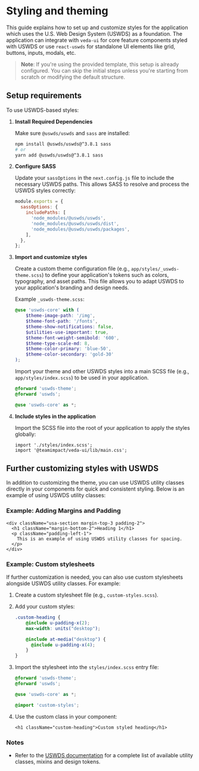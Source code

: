 # Styling and theming

This guide explains how to set up and customize styles for the application which uses the U.S. Web Design System (USWDS) as a foundation. The application can integrate with `veda-ui` for core feature components styled with USWDS or use `react-uswds` for standalone UI elements like grid, buttons, inputs, modals, etc.

> **Note**: If you're using the provided template, this setup is already configured. You can skip the initial steps unless you're starting from scratch or modifying the default structure.

## Setup requirements

To use USWDS-based styles:

1. **Install Required Dependencies**

    Make sure `@uswds/uswds` and `sass` are installed:

    ```bash
    npm install @uswds/uswds@^3.8.1 sass
    # or
    yarn add @uswds/uswds@^3.8.1 sass
    ```

2. **Configure SASS**

   Update your `sassOptions` in the `next.config.js` file to include the necessary USWDS paths. This allows SASS to resolve and process the USWDS styles correctly:

   ```js
   module.exports = {
     sassOptions: {
       includePaths: [
         'node_modules/@uswds/uswds',
         'node_modules/@uswds/uswds/dist',
         'node_modules/@uswds/uswds/packages',
       ],
     },
   };
   ```

3. **Import and customize styles**

    Create a custom theme configuration file (e.g., `app/styles/_uswds-theme.scss`) to define your application's tokens such as colors, typography, and asset paths. This file allows you to adapt USWDS to your application's branding and design needs.

    Example `_uswds-theme.scss`:

    ```scss
    @use 'uswds-core' with (
        $theme-image-path: '/img',
        $theme-font-path: '/fonts',
        $theme-show-notifications: false,
        $utilities-use-important: true,
        $theme-font-weight-semibold: '600',
        $theme-type-scale-md: 8,
        $theme-color-primary: 'blue-50',
        $theme-color-secondary: 'gold-30'
    );
    ```

    Import your theme and other USWDS styles into a main SCSS file (e.g., `app/styles/index.scss`) to be used in your application.

    ```scss
    @forward 'uswds-theme';
    @forward 'uswds';

    @use 'uswds-core' as *;
    ```

4. **Include styles in the application**

    Import the SCSS file into the root of your application to apply the styles globally:

    ```tsx
    import './styles/index.scss';
    import '@teamimpact/veda-ui/lib/main.css';
    ```

## Further customizing styles with USWDS

In addition to customizing the theme, you can use USWDS utility classes directly in your components for quick and consistent styling. Below is an example of using USWDS utility classes:

### Example: Adding Margins and Padding

```tsx
<div className="usa-section margin-top-3 padding-2">
  <h1 className="margin-bottom-2">Heading 1</h1>
  <p className="padding-left-1">
    This is an example of using USWDS utility classes for spacing.
  </p>
</div>
```

### Example: Custom stylesheets

If further customization is needed, you can also use custom stylesheets alongside USWDS utility classes. For example:

1. Create a custom stylesheet file (e.g., `custom-styles.scss`).
2. Add your custom styles:

    ```scss
    .custom-heading {
        @include u-padding-x(2);
        max-width: units("desktop");

        @include at-media("desktop") {
          @include u-padding-x(4);
        }
    }
    ```

3. Import the stylesheet into the `styles/index.scss` entry file:

    ```scss
    @forward 'uswds-theme';
    @forward 'uswds';

    @use 'uswds-core' as *;

    @import 'custom-styles';

    ```

4. Use the custom class in your component:

    ```tsx
    <h1 className="custom-heading">Custom styled heading</h1>
    ```

### Notes

- Refer to the [USWDS documentation](https://designsystem.digital.gov/utilities/) for a complete list of available utility classes, mixins and design tokens.
